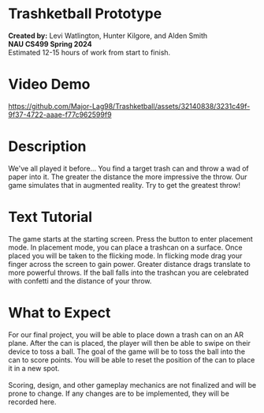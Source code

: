 # Trashketball Prototype
**Created by:** Levi Watlington, Hunter Kilgore, and Alden Smith <br>
**NAU CS499 Spring 2024** <br>
Estimated 12-15 hours of work from start to finish.

# Video Demo
https://github.com/Major-Lag98/Trashketball/assets/32140838/3231c49f-9f37-4722-aaae-f77c962599f9

# Description
We've all played it before... You find a target trash can and throw a wad of paper into it. The greater the distance the more impressive the throw.
Our game simulates that in augmented reality. Try to get the greatest throw!

# Text Tutorial
The game starts at the starting screen. Press the button to enter placement mode. In placement mode, you can place a trashcan on a surface. Once placed you will be taken to the flicking mode. In flicking mode drag your finger across the screen to gain power. Greater distance drags translate to more powerful throws. If the ball falls into the trashcan you are celebrated with confetti and the distance of your throw.

# What to Expect
For our final project, you will be able to place down a trash can on an AR plane. After the can is placed, the player will then be able to swipe on their device to toss a ball.
The goal of the game will be to toss the ball into the can to score points. You will be able to reset the position of the can to place it in a new spot.
<br>
<br>
Scoring, design, and other gameplay mechanics are not finalized and will be prone to change. If any changes are to be implemented, they will be recorded here.
